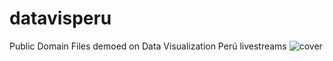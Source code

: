 # datavisperu
Public Domain Files demoed on Data Visualization Perú livestreams
![cover](https://github.com/user-attachments/assets/ae00bb33-ca85-456f-aa62-def863560326)
